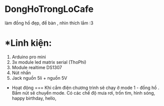 DongHoTrongLoCafe
=================

làm đồng hồ đẹp, để bàn , nhìn thích lắm :3

*Linh kiện:
===
1. Arduino pro mini 
2. 3x module led matrix serial (ThoPhi)
3. Module realtime DS1307 
4. Nút nhấn
5. Jack nguồn 5li + nguồn 5V 

* Hoạt động 
=== 
Khi cắm điện chương trình sẽ chạy ở mode 1 - đồng hồ . 
Bấm nút sẽ chuyển mode.
Có các chế độ mưa rơi, trốn tìm, hình sóng, happy birthday, hello, 
